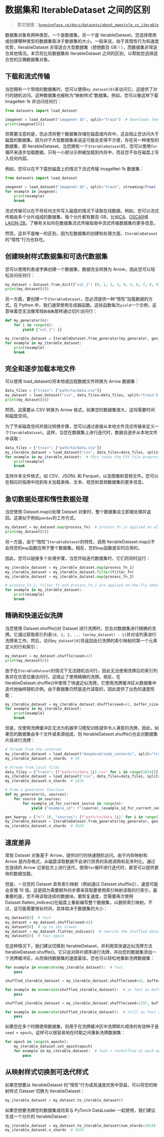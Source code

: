 # 数据集和 IterableDataset 之间的区别

> 原文链接：[`huggingface.co/docs/datasets/about_mapstyle_vs_iterable`](https://huggingface.co/docs/datasets/about_mapstyle_vs_iterable)

数据集对象有两种类型，一个是数据集，另一个是 IterableDataset。您选择使用或创建哪种类型的数据集取决于数据集的大小。一般来说，由于其惰性行为和速度优势，IterableDataset 非常适合大型数据集（想想数百 GB！），而数据集非常适合其他情况。本页将比较数据集和 IterableDataset 之间的区别，以帮助您选择适合您的正确数据集对象。

## 下载和流式传输

当您拥有一个常规的数据集时，您可以使用`my_dataset[0]`来访问它。这提供了对行的随机访问。这种数据集也被称为“映射样式”数据集。例如，您可以像这样下载 ImageNet-1k 并访问任何行：

```py
from datasets import load_dataset

imagenet = load_dataset("imagenet-1k", split="train")  # downloads the full dataset
print(imagenet[0])
```

但需要注意的是，您必须将整个数据集存储在磁盘或内存中，这会阻止您访问大于磁盘的数据集。因为对于大型数据集来说这可能会变得不方便，存在另一种类型的数据集，即 IterableDataset。当您拥有一个`IterableDataset`时，您可以使用`for`循环来逐步加载数据，只有一小部分示例被加载到内存中，而且您不会在磁盘上写入任何内容。

例如，您可以在不下载到磁盘上的情况下流式传输 ImageNet-1k 数据集：

```py
from datasets import load_dataset

imagenet = load_dataset("imagenet-1k", split="train", streaming=True)  # will start loading the data when iterated over
for example in imagenet:
    print(example)
    break
```

流式传输可以在不将任何文件写入磁盘的情况下读取在线数据。例如，您可以流式传输由多个分片组成的数据集，每个分片都有数百 GB，比如[C4](https://huggingface.co/datasets/c4)、[OSCAR](https://huggingface.co/datasets/oscar)或[LAION-2B](https://huggingface.co/datasets/laion/laion2B-en)。了解有关如何在数据集流式传输指南中流式传输数据集的更多信息。

然而，这并不是唯一的区别，因为在数据集的创建和处理方面，`IterableDataset`的“惰性”行为也存在。

## 创建映射样式数据集和可迭代数据集

您可以使用列表或字典创建一个数据集，数据完全转换为 Arrow，因此您可以轻松访问任何行：

```py
my_dataset = Dataset.from_dict({"col_1": [0, 1, 2, 3, 4, 5, 6, 7, 8, 9]})
print(my_dataset[0])
```

另一方面，要创建一个`IterableDataset`，您必须提供一种“惰性”加载数据的方式。在 Python 中，我们通常使用生成器函数。这些函数每次`yield`一个示例，这意味着您无法像常规`数据集`那样通过切片访问行：

```py
def my_generator(n):
    for i in range(n):
        yield {"col_1": i}

my_iterable_dataset = IterableDataset.from_generator(my_generator, gen_kwargs={"n": 10})
for example in my_iterable_dataset:
    print(example)
    break
```

## 完全和逐步加载本地文件

可以使用 load_dataset()将本地或远程数据文件转换为 Arrow 数据集：

```py
data_files = {"train": ["path/to/data.csv"]}
my_dataset = load_dataset("csv", data_files=data_files, split="train")
print(my_dataset[0])
```

然而，这需要从 CSV 转换为 Arrow 格式，如果您的数据集很大，这将需要时间和磁盘空间。

为了节省磁盘空间并跳过转换步骤，您可以通过直接从本地文件流式传输来定义一个`IterableDataset`。这样，当您在数据集上进行迭代时，数据会逐步从本地文件中读取：

```py
data_files = {"train": ["path/to/data.csv"]}
my_iterable_dataset = load_dataset("csv", data_files=data_files, split="train", streaming=True)
for example in my_iterable_dataset:  # this reads the CSV file progressively as you iterate over the dataset
    print(example)
    break
```

支持许多文件格式，如 CSV、JSONL 和 Parquet，以及图像和音频文件。您可以在相应的指南中找到有关加载表格、文本、视觉和音频数据集的更多信息。

## 急切数据处理和惰性数据处理

当您使用 Dataset.map()处理 Dataset 对象时，整个数据集会立即被处理并返回。这类似于例如`pandas`的工作方式。

```py
my_dataset = my_dataset.map(process_fn)  # process_fn is applied on all the examples of the dataset
print(my_dataset[0])
```

另一方面，由于“惰性”`IterableDataset`的特性，调用 IterableDataset.map()不会将您的`map`函数应用于整个数据集。相反，您的`map`函数是实时应用的。

因此，您可以链接多个处理步骤，当您开始迭代数据集时，它们将同时运行：

```py
my_iterable_dataset = my_iterable_dataset.map(process_fn_1)
my_iterable_dataset = my_iterable_dataset.filter(filter_fn)
my_iterable_dataset = my_iterable_dataset.map(process_fn_2)

# process_fn_1, filter_fn and process_fn_2 are applied on-the-fly when iterating over the dataset
for example in my_iterable_dataset:  
    print(example)
    break
```

## 精确和快速近似洗牌

当您使用 Dataset.shuffle()对 Dataset 进行洗牌时，您会对数据集进行精确的洗牌。它通过获取索引列表`[0, 1, 2, ... len(my_dataset) - 1]`并对该列表进行洗牌来工作。然后，访问`my_dataset[0]`将返回由已洗牌的索引映射的第一个元素定义的行和索引：

```py
my_dataset = my_dataset.shuffle(seed=42)
print(my_dataset[0])
```

由于在`IterableDataset`的情况下无法随机访问行，因此无法使用洗牌后的索引列表并在任意位置访问行。这阻止了使用精确的洗牌。相反，在 IterableDataset.shuffle()中使用了快速近似洗牌。它使用洗牌缓冲区从数据集中迭代地抽样随机示例。由于数据集仍然是迭代读取的，因此提供了出色的速度性能：

```py
my_iterable_dataset = my_iterable_dataset.shuffle(seed=42, buffer_size=100)
for example in my_iterable_dataset:
    print(example)
    break
```

但是，仅使用洗牌缓冲区无法为机器学习模型训练提供令人满意的洗牌。因此，如果您的数据集由多个文件或来源组成，则 IterableDataset.shuffle()也会对数据集片段进行洗牌：

```py
# Stream from the internet
my_iterable_dataset = load_dataset("deepmind/code_contests", split="train", streaming=True)
my_iterable_dataset.n_shards  # 39

# Stream from local files
data_files = {"train": [f"path/to/data_{i}.csv" for i in range(1024)]}
my_iterable_dataset = load_dataset("csv", data_files=data_files, split="train", streaming=True)
my_iterable_dataset.n_shards  # 1024

# From a generator function
def my_generator(n, sources):
    for source in sources:
        for example_id_for_current_source in range(n):
            yield {"example_id": f"{source}_{example_id_for_current_source}"}

gen_kwargs = {"n": 10, "sources": [f"path/to/data_{i}" for i in range(1024)]}
my_iterable_dataset = IterableDataset.from_generator(my_generator, gen_kwargs=gen_kwargs)
my_iterable_dataset.n_shards  # 1024
```

## 速度差异

常规 Dataset 对象基于 Arrow，提供对行的快速随机访问。由于内存映射和 Arrow 是内存格式，从磁盘读取数据不会进行昂贵的系统调用和反序列化。通过在连续的 Arrow 记录批次上进行迭代，使用`for`循环进行迭代时，甚至可以提供更快的数据加载。

但是，一旦您的 Dataset 具有索引映射（例如通过 Dataset.shuffle()），速度可能会变慢 10 倍。这是因为需要额外的步骤来获取要使用索引映射读取的行索引，最重要的是，您不再读取连续的数据块。要恢复速度，您需要再次使用 Dataset.flatten_indices()在磁盘上重新编写整个数据集，以删除索引映射。不过，这可能需要很长时间，具体取决于数据集的大小：

```py
my_dataset[0]  # fast
my_dataset = my_dataset.shuffle(seed=42)
my_dataset[0]  # up to 10x slower
my_dataset = my_dataset.flatten_indices()  # rewrite the shuffled dataset on disk as contiguous chunks of data
my_dataset[0]  # fast again
```

在这种情况下，我们建议切换到 IterableDataset，并利用其快速近似洗牌方法 IterableDataset.shuffle()。它只会对碎片顺序进行洗牌，并向您的数据集添加一个洗牌缓冲区，从而保持数据集的速度最佳。您也可以轻松地重新洗牌数据集：

```py
for example in enumerate(my_iterable_dataset):  # fast
    pass

shuffled_iterable_dataset = my_iterable_dataset.shuffle(seed=42, buffer_size=100)

for example in enumerate(shuffled_iterable_dataset):  # as fast as before
    pass

shuffled_iterable_dataset = my_iterable_dataset.shuffle(seed=1337, buffer_size=100)  # reshuffling using another seed is instantaneous

for example in enumerate(shuffled_iterable_dataset):  # still as fast as before
    pass
```

如果您在多个时期使用数据集，则用于在洗牌缓冲区中洗牌碎片顺序的有效种子是`seed + epoch`。这样可以很容易地在时期之间重新洗牌数据集：

```py
for epoch in range(n_epochs):
    my_iterable_dataset.set_epoch(epoch)
    for example in my_iterable_dataset:  # fast + reshuffled at each epoch using `effective_seed = seed + epoch`
        pass
```

## 从映射样式切换到可迭代样式

如果您想要从 IterableDataset 的“惰性”行为或其速度优势中受益，可以将您的映射样式 Dataset 切换为 IterableDataset：

```py
my_iterable_dataset = my_dataset.to_iterable_dataset()
```

如果您想要洗牌您的数据集或将其与 PyTorch DataLoader 一起使用，我们建议生成一个分片的 IterableDataset：

```py
my_iterable_dataset = my_dataset.to_iterable_dataset(num_shards=1024)
my_iterable_dataset.n_shards  # 1024
```
